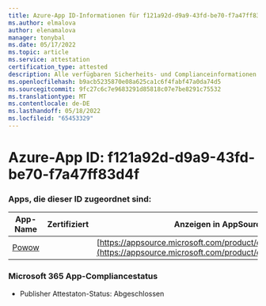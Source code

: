 ```yaml
---
title: Azure-App ID-Informationen für f121a92d-d9a9-43fd-be70-f7a47ff83d4f
ms.author: elmalova
author: elenamalova
manager: tonybal
ms.date: 05/17/2022
ms.topic: article
ms.service: attestation
certification_type: attested
description: Alle verfügbaren Sicherheits- und Complianceinformationen für f121a92d-d9a9-43fd-be70-f7a47ff83d4f.
ms.openlocfilehash: b9acb5235870e08a625ca1c6f4fabf47a0da74d5
ms.sourcegitcommit: 9fc27c6c7e9683291d85818c07e7be8291c75532
ms.translationtype: MT
ms.contentlocale: de-DE
ms.lasthandoff: 05/18/2022
ms.locfileid: "65453329"
---
```

# <a name="azure-app-id-f121a92d-d9a9-43fd-be70-f7a47ff83d4f"></a>Azure-App ID: f121a92d-d9a9-43fd-be70-f7a47ff83d4f


### <a name="apps-associated-with-this-id"></a>Apps, die dieser ID zugeordnet sind:
| **App-Name** | **Zertifiziert** | **Anzeigen in AppSource** |
|--------------|---------------|-----------------------|
| [Powow](../forward/WA200002952.md) |  | [https://appsource.microsoft.com/product/office/WA200002952](https://appsource.microsoft.com/product/office/WA200002952) |

### <a name="microsoft-365-app-compliance-status"></a>Microsoft 365 App-Compliancestatus
- Publisher Attestaton-Status: Abgeschlossen
